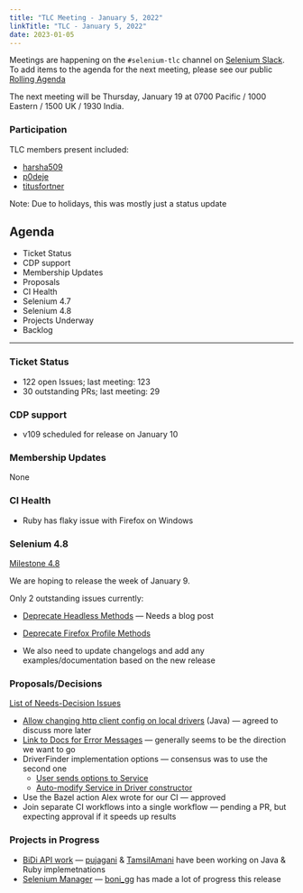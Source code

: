 ```yaml
---
title: "TLC Meeting - January 5, 2022"
linkTitle: "TLC - January 5, 2022"
date: 2023-01-05
---
```


Meetings are happening on the `#selenium-tlc` channel on [Selenium Slack](https://selenium.dev/support).
To add items to the agenda for the next meeting, please see our public [Rolling Agenda](https://docs.google.com/document/d/18InWY44S0C_ECkRkRo8GKictu8BEtsahRsFh17tmUR0/edit#)

The next meeting will be Thursday, January 19 at 0700 Pacific / 1000 Eastern / 1500 UK / 1930 India.

### Participation

TLC members present included:
* [harsha509]
* [p0deje]
* [titusfortner]

Note: Due to holidays, this was mostly just a status update

## Agenda

* Ticket Status
* CDP support
* Membership Updates
* Proposals
* CI Health
* Selenium 4.7
* Selenium 4.8
* Projects Underway
* Backlog

***

### Ticket Status

* 122 open Issues; last meeting: 123
* 30 outstanding PRs; last meeting: 29

### CDP support

* v109 scheduled for release on January 10

### Membership Updates

None

### CI Health

* Ruby has flaky issue with Firefox on Windows

### Selenium 4.8

[Milestone 4.8](https://github.com/SeleniumHQ/selenium/milestone/9)

We are hoping to release the week of January 9.

Only 2 outstanding issues currently:

* [Deprecate Headless Methods](https://github.com/SeleniumHQ/selenium/pull/11467) — Needs a blog post
* [Deprecate Firefox Profile Methods](https://github.com/SeleniumHQ/selenium/pull/11118)

* We also need to update changelogs and add any examples/documentation based on the new release

### Proposals/Decisions

[List of Needs-Decision Issues](https://github.com/SeleniumHQ/selenium/labels/A-needs%20decision)

* [Allow changing http client config on local drivers](https://github.com/SeleniumHQ/selenium/issues/11158) (Java) —
agreed to discuss more later
* [Link to Docs for Error Messages](https://github.com/SeleniumHQ/selenium/issues/11512) — 
generally seems to be the direction we want to go 
* DriverFinder implementation options — consensus was to use the second one
    * [User sends options to Service](https://github.com/SeleniumHQ/selenium/pull/11376)
    * [Auto-modify Service in Driver constructor](https://github.com/SeleniumHQ/selenium/pull/11411)
* Use the Bazel action Alex wrote for our CI — approved 
* Join separate CI workflows into a single workflow — pending a PR, but expecting approval if it speeds up results

### Projects in Progress

* [BiDi API work](https://docs.google.com/document/d/1dCd8Y2PYaR5mOGSmNTwllEHNmFqegfoGkP-TCKvPzSU/edit#) — 
[pujagani] & [TamsilAmani] have been working on Java & Ruby implemetnations
* [Selenium Manager](https://github.com/SeleniumHQ/selenium/blob/trunk/rust/README.md#roadmap) — 
[boni_gg] has made a lot of progress this release 

[boni_gg]: https://twitter.com/boni_gg/
[harsha509]: https://github.com/harsha509/
[p0deje]: https://github.com/p0deje/
[pujagani]: https://github.com/pujagani/
[TamsilAmani]: https://github.com/TamsilAmani/
[titusfortner]: https://github.com/titusfortner/
